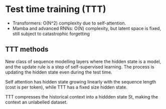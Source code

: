 # Test time training (TTT)

- Transformers: O(N^2) complexity due to self-attention. 
- Mamba and advanced RNNs: O(N) complexity, but latent space is fixed, still subject to catastrophic forgetting

## TTT methods

New class of sequence modelling layers where the hidden state is a model, and the update rule is a step of self-supervised learning.
The process is updating the hidden state even during the test time. 

Self attention has hidden state growing linearly with the sequence length (cost is per token), while TTT has a fixed size hidden state.

TTT compresses the historical context into a hiddden state St, making the context an unlabelled dataset.

